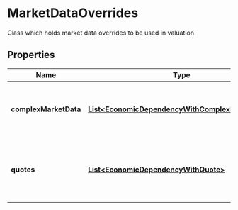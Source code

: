 

# MarketDataOverrides

Class which holds market data overrides to be used in valuation

## Properties

| Name | Type | Description | Notes |
|------------ | ------------- | ------------- | -------------|
|**complexMarketData** | [**List&lt;EconomicDependencyWithComplexMarketData&gt;**](EconomicDependencyWithComplexMarketData.md) | A list of EconomicDependency paired with quote data satisfying that economic dependency |  [optional] |
|**quotes** | [**List&lt;EconomicDependencyWithQuote&gt;**](EconomicDependencyWithQuote.md) | A list of EconomicDependency paired with a ComplexMarketData satisfying that economic dependency |  [optional] |



